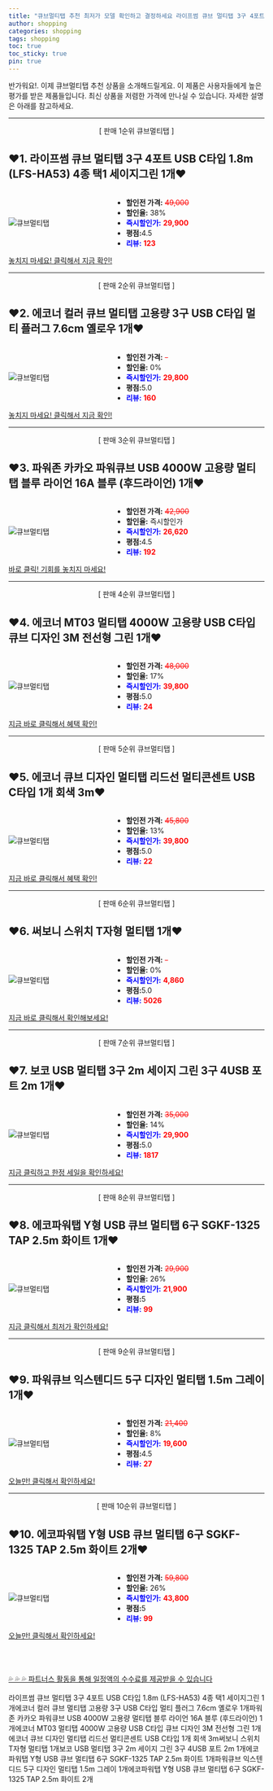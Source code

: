 ```yaml
---
title: "큐브멀티탭 추천 최저가 모델 확인하고 결정하세요 라이프썸 큐브 멀티탭 3구 4포트"
author: shopping
categories: shopping
tags: shopping
toc: true
toc_sticky: true
pin: true
---
```

반가워요!. 이제 큐브멀티탭 추천 상품을 소개해드릴게요. 이 제품은 사용자들에게 높은평가를 받은 제품들입니다. 최신 상품을 저렴한 가격에 만나실 수 있습니다. 자세한 설명은 아래를 참고하세요.

---
<p class="toplist" style="margin: 0 auto; display: block; width: fit-content;">[ 판매 1순위 큐브멀티탭 ]</p>

<h2><strong>❤️1. 라이프썸 큐브 멀티탭 3구 4포트 USB C타입 1.8m (LFS-HA53) 4종 택1 세이지그린 1개❤️</strong></h2>

<div style="display: flex; align-items: center;">
    <div style="flex: 0.4;">
        <img src="https://thumbnail6.coupangcdn.com/thumbnails/remote/230x230ex/image/vendor_inventory/58f3/27cd1816adffda62cf3897be8e14f089bd2e5d464d4a2391b435038e9ab6.jpg" alt="큐브멀티탭" style="max-width: 100%;">
    </div>
    <div style="flex: 0.6; margin-left: 10px;">
        <ul>
            <li><strong>할인전 가격:</strong> <del style="color: red;">49,000</del></li>
            <li><strong>할인율:</strong> 38%</li>
            <li><span style='color:blue'><strong>즉시할인가:</strong></span> <span style='color:red'><strong>29,900</strong></span></li>
            <li><strong>평점:</strong>4.5</li>
            <li><span style='color:blue'><strong>리뷰:</strong></span> <span style='color:red'><strong>123</strong></span></li>
        </ul>
    </div>
</div>
<div class="center">
    <a href="https://selin100587001.github.io?lptag=AF9450613&subid=githubio&pageKey=7853468151&traceid=V0-153&itemId=21412517152&vendorItemId=90042137326" class="myButton">
        놓치지 마세요! 클릭해서 지금 확인!
    </a>
</div>


---
<p class="toplist" style="margin: 0 auto; display: block; width: fit-content;">[ 판매 2순위 큐브멀티탭 ]</p>

<h2><strong>❤️2. 에코너 컬러 큐브 멀티탭 고용량 3구 USB C타입 멀티 플러그 7.6cm 옐로우 1개❤️</strong></h2>

<div style="display: flex; align-items: center;">
    <div style="flex: 0.4;">
        <img src="https://thumbnail9.coupangcdn.com/thumbnails/remote/230x230ex/image/vendor_inventory/d3ca/4412566d76e928d5500af7605bd01cdb13092eb1433585bc05de1fc17d6e.jpg" alt="큐브멀티탭" style="max-width: 100%;">
    </div>
    <div style="flex: 0.6; margin-left: 10px;">
        <ul>
            <li><strong>할인전 가격:</strong> <del style="color: red;">-</del></li>
            <li><strong>할인율:</strong> 0%</li>
            <li><span style='color:blue'><strong>즉시할인가:</strong></span> <span style='color:red'><strong>29,800</strong></span></li>
            <li><strong>평점:</strong>5.0</li>
            <li><span style='color:blue'><strong>리뷰:</strong></span> <span style='color:red'><strong>160</strong></span></li>
        </ul>
    </div>
</div>
<div class="center">
    <a href="https://selin100587001.github.io?lptag=AF9450613&subid=githubio&pageKey=7858119836&traceid=V0-153&itemId=21436978373&vendorItemId=88664666565" class="myButton">
        놓치지 마세요! 클릭해서 지금 확인!
    </a>
</div>


---
<p class="toplist" style="margin: 0 auto; display: block; width: fit-content;">[ 판매 3순위 큐브멀티탭 ]</p>

<h2><strong>❤️3. 파워존 카카오 파워큐브 USB 4000W 고용량 멀티탭 블루 라이언 16A 블루 (후드라이언) 1개❤️</strong></h2>

<div style="display: flex; align-items: center;">
    <div style="flex: 0.4;">
        <img src="https://thumbnail10.coupangcdn.com/thumbnails/remote/230x230ex/image/vendor_inventory/6396/fd85c3e67b9a523c8f8e5144b68b32d8a91229b7760ca08e70d2e8253ba7.jpg" alt="큐브멀티탭" style="max-width: 100%;">
    </div>
    <div style="flex: 0.6; margin-left: 10px;">
        <ul>
            <li><strong>할인전 가격:</strong> <del style="color: red;">42,900</del></li>
            <li><strong>할인율:</strong> 즉시할인가</li>
            <li><span style='color:blue'><strong>즉시할인가:</strong></span> <span style='color:red'><strong>26,620</strong></span></li>
            <li><strong>평점:</strong>4.5</li>
            <li><span style='color:blue'><strong>리뷰:</strong></span> <span style='color:red'><strong>192</strong></span></li>
        </ul>
    </div>
</div>
<div class="center">
    <a href="https://selin100587001.github.io?lptag=AF9450613&subid=githubio&pageKey=6550958522&traceid=V0-153&itemId=14623954075&vendorItemId=81865582172" class="myButton">
        바로 클릭! 기회를 놓치지 마세요!
    </a>
</div>


---
<p class="toplist" style="margin: 0 auto; display: block; width: fit-content;">[ 판매 4순위 큐브멀티탭 ]</p>

<h2><strong>❤️4. 에코너 MT03 멀티탭 4000W 고용량 USB C타입 큐브 디자인 3M 전선형 그린 1개❤️</strong></h2>

<div style="display: flex; align-items: center;">
    <div style="flex: 0.4;">
        <img src="https://thumbnail7.coupangcdn.com/thumbnails/remote/230x230ex/image/vendor_inventory/ba8e/8458f38b47cb9c67d1e92de6a63f05e08a631a3ee8f420322ef10be2a10a.jpg" alt="큐브멀티탭" style="max-width: 100%;">
    </div>
    <div style="flex: 0.6; margin-left: 10px;">
        <ul>
            <li><strong>할인전 가격:</strong> <del style="color: red;">48,000</del></li>
            <li><strong>할인율:</strong> 17%</li>
            <li><span style='color:blue'><strong>즉시할인가:</strong></span> <span style='color:red'><strong>39,800</strong></span></li>
            <li><strong>평점:</strong>5.0</li>
            <li><span style='color:blue'><strong>리뷰:</strong></span> <span style='color:red'><strong>24</strong></span></li>
        </ul>
    </div>
</div>
<div class="center">
    <a href="https://selin100587001.github.io?lptag=AF9450613&subid=githubio&pageKey=7788669469&traceid=V0-153&itemId=21066937430&vendorItemId=88341677768" class="myButton">
        지금 바로 클릭해서 혜택 확인!
    </a>
</div>


---
<p class="toplist" style="margin: 0 auto; display: block; width: fit-content;">[ 판매 5순위 큐브멀티탭 ]</p>

<h2><strong>❤️5. 에코너 큐브 디자인 멀티탭 리드선 멀티콘센트 USB C타입 1개 회색 3m❤️</strong></h2>

<div style="display: flex; align-items: center;">
    <div style="flex: 0.4;">
        <img src="https://thumbnail6.coupangcdn.com/thumbnails/remote/230x230ex/image/vendor_inventory/f081/083cbae1556ee6086b6ded87fd1c32c0f2853d72f07e5c7ac8ed6310afb4.jpg" alt="큐브멀티탭" style="max-width: 100%;">
    </div>
    <div style="flex: 0.6; margin-left: 10px;">
        <ul>
            <li><strong>할인전 가격:</strong> <del style="color: red;">45,800</del></li>
            <li><strong>할인율:</strong> 13%</li>
            <li><span style='color:blue'><strong>즉시할인가:</strong></span> <span style='color:red'><strong>39,800</strong></span></li>
            <li><strong>평점:</strong>5.0</li>
            <li><span style='color:blue'><strong>리뷰:</strong></span> <span style='color:red'><strong>22</strong></span></li>
        </ul>
    </div>
</div>
<div class="center">
    <a href="https://selin100587001.github.io?lptag=AF9450613&subid=githubio&pageKey=7844131223&traceid=V0-153&itemId=22067455183&vendorItemId=89114592236" class="myButton">
        지금 바로 클릭해서 혜택 확인!
    </a>
</div>


---
<p class="toplist" style="margin: 0 auto; display: block; width: fit-content;">[ 판매 6순위 큐브멀티탭 ]</p>

<h2><strong>❤️6. 써보니 스위치 T자형 멀티탭 1개❤️</strong></h2>

<div style="display: flex; align-items: center;">
    <div style="flex: 0.4;">
        <img src="https://thumbnail8.coupangcdn.com/thumbnails/remote/230x230ex/image/retail/images/1252669805782714-f8ecab72-d0b0-4103-b382-cb1eac451a3c.jpg" alt="큐브멀티탭" style="max-width: 100%;">
    </div>
    <div style="flex: 0.6; margin-left: 10px;">
        <ul>
            <li><strong>할인전 가격:</strong> <del style="color: red;">-</del></li>
            <li><strong>할인율:</strong> 0%</li>
            <li><span style='color:blue'><strong>즉시할인가:</strong></span> <span style='color:red'><strong>4,860</strong></span></li>
            <li><strong>평점:</strong>5.0</li>
            <li><span style='color:blue'><strong>리뷰:</strong></span> <span style='color:red'><strong>5026</strong></span></li>
        </ul>
    </div>
</div>
<div class="center">
    <a href="https://selin100587001.github.io?lptag=AF9450613&subid=githubio&pageKey=63816589&traceid=V0-153&itemId=217009576&vendorItemId=3523840657" class="myButton">
        지금 바로 클릭해서 확인해보세요!
    </a>
</div>


---
<p class="toplist" style="margin: 0 auto; display: block; width: fit-content;">[ 판매 7순위 큐브멀티탭 ]</p>

<h2><strong>❤️7. 보코 USB 멀티탭 3구 2m 세이지 그린 3구 4USB 포트 2m 1개❤️</strong></h2>

<div style="display: flex; align-items: center;">
    <div style="flex: 0.4;">
        <img src="https://thumbnail10.coupangcdn.com/thumbnails/remote/230x230ex/image/vendor_inventory/d432/bd1fa5f8c8d5124bcfdee0d81498e80da2ba5be0b20446c19cd0d27dd37b.jpeg" alt="큐브멀티탭" style="max-width: 100%;">
    </div>
    <div style="flex: 0.6; margin-left: 10px;">
        <ul>
            <li><strong>할인전 가격:</strong> <del style="color: red;">35,000</del></li>
            <li><strong>할인율:</strong> 14%</li>
            <li><span style='color:blue'><strong>즉시할인가:</strong></span> <span style='color:red'><strong>29,900</strong></span></li>
            <li><strong>평점:</strong>5.0</li>
            <li><span style='color:blue'><strong>리뷰:</strong></span> <span style='color:red'><strong>1817</strong></span></li>
        </ul>
    </div>
</div>
<div class="center">
    <a href="https://selin100587001.github.io?lptag=AF9450613&subid=githubio&pageKey=7140792004&traceid=V0-153&itemId=17927447535&vendorItemId=85089809954" class="myButton">
        지금 클릭하고 한정 세일을 확인하세요!
    </a>
</div>


---
<p class="toplist" style="margin: 0 auto; display: block; width: fit-content;">[ 판매 8순위 큐브멀티탭 ]</p>

<h2><strong>❤️8. 에코파워탭 Y형 USB 큐브 멀티탭 6구 SGKF-1325 TAP 2.5m 화이트 1개❤️</strong></h2>

<div style="display: flex; align-items: center;">
    <div style="flex: 0.4;">
        <img src="https://thumbnail9.coupangcdn.com/thumbnails/remote/230x230ex/image/retail/images/2024/07/05/18/4/8f8b1c03-d67b-45c1-99b6-0ef718115708.jpg" alt="큐브멀티탭" style="max-width: 100%;">
    </div>
    <div style="flex: 0.6; margin-left: 10px;">
        <ul>
            <li><strong>할인전 가격:</strong> <del style="color: red;">29,900</del></li>
            <li><strong>할인율:</strong> 26%</li>
            <li><span style='color:blue'><strong>즉시할인가:</strong></span> <span style='color:red'><strong>21,900</strong></span></li>
            <li><strong>평점:</strong>5</li>
            <li><span style='color:blue'><strong>리뷰:</strong></span> <span style='color:red'><strong>99</strong></span></li>
        </ul>
    </div>
</div>
<div class="center">
    <a href="https://selin100587001.github.io?lptag=AF9450613&subid=githubio&pageKey=8214897797&traceid=V0-153&itemId=23594156484&vendorItemId=90620022301" class="myButton">
        지금 클릭해서 최저가 확인하세요!
    </a>
</div>


---
<p class="toplist" style="margin: 0 auto; display: block; width: fit-content;">[ 판매 9순위 큐브멀티탭 ]</p>

<h2><strong>❤️9. 파워큐브 익스텐디드 5구 디자인 멀티탭 1.5m 그레이 1개❤️</strong></h2>

<div style="display: flex; align-items: center;">
    <div style="flex: 0.4;">
        <img src="https://thumbnail7.coupangcdn.com/thumbnails/remote/230x230ex/image/vendor_inventory/bf4e/130e027972f3bd15a4906c7a846e79b1817a154c54fa57fcc09aa2cfd75b.jpg" alt="큐브멀티탭" style="max-width: 100%;">
    </div>
    <div style="flex: 0.6; margin-left: 10px;">
        <ul>
            <li><strong>할인전 가격:</strong> <del style="color: red;">21,400</del></li>
            <li><strong>할인율:</strong> 8%</li>
            <li><span style='color:blue'><strong>즉시할인가:</strong></span> <span style='color:red'><strong>19,600</strong></span></li>
            <li><strong>평점:</strong>4.5</li>
            <li><span style='color:blue'><strong>리뷰:</strong></span> <span style='color:red'><strong>27</strong></span></li>
        </ul>
    </div>
</div>
<div class="center">
    <a href="https://selin100587001.github.io?lptag=AF9450613&subid=githubio&pageKey=6513675200&traceid=V0-153&itemId=14399038503&vendorItemId=81643181432" class="myButton">
        오늘만! 클릭해서 확인하세요!
    </a>
</div>


---
<p class="toplist" style="margin: 0 auto; display: block; width: fit-content;">[ 판매 10순위 큐브멀티탭 ]</p>

<h2><strong>❤️10. 에코파워탭 Y형 USB 큐브 멀티탭 6구 SGKF-1325 TAP 2.5m 화이트 2개❤️</strong></h2>

<div style="display: flex; align-items: center;">
    <div style="flex: 0.4;">
        <img src="https://thumbnail8.coupangcdn.com/thumbnails/remote/230x230ex/image/retail/images/eb3e5aae-0732-494a-a3a9-7026d56aefb42483997832580953247.png" alt="큐브멀티탭" style="max-width: 100%;">
    </div>
    <div style="flex: 0.6; margin-left: 10px;">
        <ul>
            <li><strong>할인전 가격:</strong> <del style="color: red;">59,800</del></li>
            <li><strong>할인율:</strong> 26%</li>
            <li><span style='color:blue'><strong>즉시할인가:</strong></span> <span style='color:red'><strong>43,800</strong></span></li>
            <li><strong>평점:</strong>5</li>
            <li><span style='color:blue'><strong>리뷰:</strong></span> <span style='color:red'><strong>99</strong></span></li>
        </ul>
    </div>
</div>
<div class="center">
    <a href="https://selin100587001.github.io?lptag=AF9450613&subid=githubio&pageKey=8214897797&traceid=V0-153&itemId=23594228337&vendorItemId=90620096115" class="myButton">
        오늘만! 클릭해서 확인하세요!
    </a>
</div>

<br><br><br>[💦 💦 💦 파트너스 활동을 통해 일정액의 수수료를 제공받을 수 있습니다](https://link.coupang.com/a/bcpT2c)<br><br>라이프썸 큐브 멀티탭 3구 4포트 USB C타입 1.8m (LFS-HA53) 4종 택1 세이지그린 1개에코너 컬러 큐브 멀티탭 고용량 3구 USB C타입 멀티 플러그 7.6cm 옐로우 1개파워존 카카오 파워큐브 USB 4000W 고용량 멀티탭 블루 라이언 16A 블루 (후드라이언) 1개에코너 MT03 멀티탭 4000W 고용량 USB C타입 큐브 디자인 3M 전선형 그린 1개에코너 큐브 디자인 멀티탭 리드선 멀티콘센트 USB C타입 1개 회색 3m써보니 스위치 T자형 멀티탭 1개보코 USB 멀티탭 3구 2m 세이지 그린 3구 4USB 포트 2m 1개에코파워탭 Y형 USB 큐브 멀티탭 6구 SGKF-1325 TAP 2.5m 화이트 1개파워큐브 익스텐디드 5구 디자인 멀티탭 1.5m 그레이 1개에코파워탭 Y형 USB 큐브 멀티탭 6구 SGKF-1325 TAP 2.5m 화이트 2개